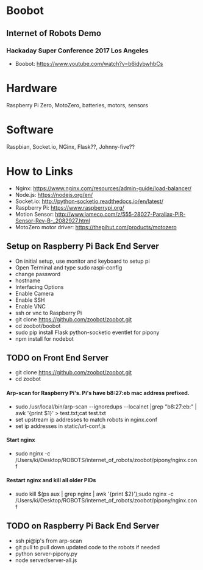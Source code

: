 # Boobot
## Internet of Robots Demo
### Hackaday Super Conference 2017 Los Angeles
* Boobot: https://www.youtube.com/watch?v=b6idybwhbCs

# Hardware
Raspberry Pi Zero, MotoZero, batteries, motors, sensors

# Software
Raspbian, Socket.io, NGinx, Flask??, Johnny-five??


# How to Links
* Nginx: https://www.nginx.com/resources/admin-guide/load-balancer/
* Node.js: https://nodejs.org/en/
* Socket.io: http://python-socketio.readthedocs.io/en/latest/
* Raspberry Pi: https://www.raspberrypi.org/
* Motion Sensor: http://www.jameco.com/z/555-28027-Parallax-PIR-Sensor-Rev-B-_2082927.html
* MotoZero motor driver: https://thepihut.com/products/motozero

## Setup on Raspberry Pi Back End Server
* On initial setup, use monitor and keyboard to setup pi
* Open Terminal and type sudo raspi-config
* change password
* hostname
* Interfacing Options
* Enable Camera
* Enable SSH
* Enable VNC
* ssh or vnc to Raspberry Pi
* git clone https://github.com/zoobot/zoobot.git
* cd zoobot/boobot
* sudo pip install Flask python-socketio eventlet for pipony
* npm install for nodebot

## TODO on Front End Server
* git clone https://github.com/zoobot/zoobot.git
* cd zoobot

#### Arp-scan for Raspberry Pi's. Pi's have b8:27:eb mac address prefixed.
* sudo /usr/local/bin/arp-scan --ignoredups --localnet |grep "b8:27:eb:" | awk '{print $1}' > test.txt;cat test.txt
* set upstream ip addresses to match robots in nginx.conf
* set ip addresses in static/url-conf.js

#### Start nginx
* sudo nginx -c /Users/ki/Desktop/ROBOTS/internet_of_robots/zoobot/pipony/nginx.conf

#### Restart nginx and kill all older PIDs
* sudo kill $(ps aux | grep nginx | awk '{print $2}');sudo nginx -c /Users/ki/Desktop/ROBOTS/internet_of_robots/zoobot/pipony/nginx.conf

## TODO on Raspberry Pi Back End Server
* ssh pi@ip's from arp-scan
* git pull to pull down updated code to the robots if needed
* python server-pipony.py
* node server/server-all.js